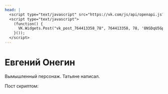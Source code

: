```yaml
---
head: |
  <script type="text/javascript" src="https://vk.com/js/api/openapi.js?169"></script>
  <script type="text/javascript">
    (function() {
      VK.Widgets.Post("vk_post_764413358_78", 764413358, 78, '8NSDqU5GpXV0uKQHcujq0CeKXLDK');
    }());
  </script>
---
```


Евгений Онегин
==============
Вымышленный персонаж. Татьяне написал.

Пост скриптом:

<div id="vk_post_764413358_78"></div>

